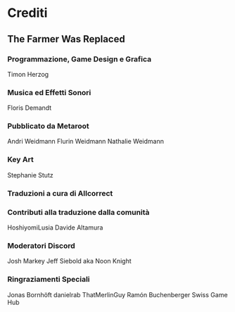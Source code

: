 # Crediti

## The Farmer Was Replaced

### Programmazione, Game Design e Grafica
Timon Herzog

### Musica ed Effetti Sonori
Floris Demandt

### Pubblicato da Metaroot
Andri Weidmann
Flurin Weidmann
Nathalie Weidmann

### Key Art
Stephanie Stutz

### Traduzioni a cura di Allcorrect

### Contributi alla traduzione dalla comunità
HoshiyomiLusia
Davide Altamura

### Moderatori Discord
Josh Markey
Jeff Siebold aka Noon Knight

### Ringraziamenti Speciali
Jonas Bornhöft
danielrab
ThatMerlinGuy
Ramón Buchenberger
Swiss Game Hub